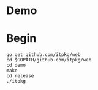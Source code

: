 # Demo
# Begin

```
go get github.com/itpkg/web    
cd $GOPATH/github.com/itpkg/web    
cd demo    
make    
cd release    
./itpkg
```
